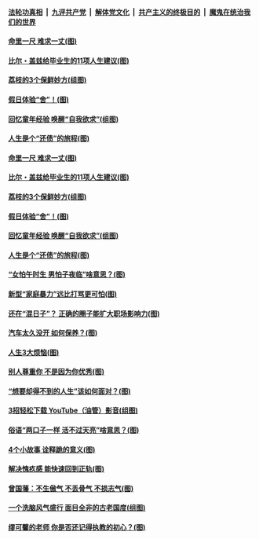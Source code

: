 ####  [法轮功真相](../../../../basic/blob/master/README.md?t=06212302) &nbsp;|&nbsp; [九评共产党](../../../../9ping.md/blob/master/README.md?t=06212302) &nbsp;|&nbsp; [解体党文化](../../../../jtdwh.md/blob/master/README.md?t=06212302)  &nbsp;|&nbsp; [共产主义的终极目的](../../../../gczydzjmd.md/blob/master/README.md?t=06212302) &nbsp;|&nbsp; [魔鬼在统治我们的世界](../../../../mgztzwmdsj.md/blob/master/README.md?t=06212302) 

#### [命里一尺 难求一丈(图)](../pages/p8/936782.md?t=06212302) 

#### [比尔・盖兹给毕业生的11项人生建议(图)](../pages/p8/936231.md?t=06212302) 

#### [荔枝的3个保鲜妙方(组图)](../pages/p8/936950.md?t=06212302) 

#### [假日体验“舍”！(图)](../pages/p8/937183.md?t=06212302) 

#### [回忆童年经验 唤醒“自我欲求”(组图)](../pages/p8/937082.md?t=06212302) 

#### [人生是个“还债”的旅程(图)](../pages/p8/936768.md?t=06212302) 

#### [命里一尺 难求一丈(图)](../pages/p8/936782.md?t=06212302) 

#### [比尔・盖兹给毕业生的11项人生建议(图)](../pages/p8/936231.md?t=06212302) 

#### [荔枝的3个保鲜妙方(组图)](../pages/p8/936950.md?t=06212302) 

#### [假日体验“舍”！(图)](../pages/p8/937183.md?t=06212302) 

#### [回忆童年经验 唤醒“自我欲求”(组图)](../pages/p8/937082.md?t=06212302) 

#### [人生是个“还债”的旅程(图)](../pages/p8/936768.md?t=06212302) 

#### [“女怕午时生 男怕子夜临”啥意思？(图)](../pages/p8/937081.md?t=06212302) 

#### [新型“家庭暴力”远比打骂更可怕(图)](../pages/p8/936230.md?t=06212302) 

#### [还在“混日子”？ 正确的圈子能扩大职场影响力(图)](../pages/p8/937049.md?t=06212302) 

#### [汽车太久没开 如何保养？(图)](../pages/p8/937035.md?t=06212302) 

#### [人生3大烦恼(图)](../pages/p8/936959.md?t=06212302) 

#### [别人尊重你 不是因为你优秀(图)](../pages/p8/936253.md?t=06212302) 

#### [“想要却得不到的人生”该如何面对？(图)](../pages/p8/936933.md?t=06212302) 

#### [3招轻松下载 YouTube（油管）影音(组图)](../pages/p8/936922.md?t=06212302) 

#### [俗语“两口子一样 活不过天亮”啥意思？(图)](../pages/p8/936917.md?t=06212302) 

#### [4个小故事 诠释跪的意义(图)](../pages/p8/936353.md?t=06212302) 

#### [解决愧疚感 能快速回到正轨(图)](../pages/p8/936834.md?t=06212302) 

#### [曾国藩：不生傲气 不丢骨气 不损志气(图)](../pages/p8/936248.md?t=06212302) 

#### [一个洗脑风气盛行 面目全非的古老国度(组图)](../pages/p8/936759.md?t=06212302) 

#### [缪可馨的老师 你是否还记得执教的初心？(图)](../pages/p8/936737.md?t=06212302) 

